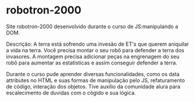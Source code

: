 # robotron-2000

Site robotron-2000 desenvolvido durante o curso de JS:manipulando a DOM. 

Descrição: A terra está sofrendo uma invesão de ET's que querem aniquilar a vida na terra. Você precisa montar o seu robô para defender a terra dos invasores.
A montagem precisa adicionar peças na engrenagem do seu robô para aumentar as estatisticas e assim conseguir defender a terra.


Durante o curso pude aprender diversas funcionalidades, como os data attributes no HTML e suas formas de manipulação pelo JS, refaturamento de código, interação    dos objetos. Tive auxilio da comunidade alura para escalecimento de duvidas com o cógido e sua lógica.     
